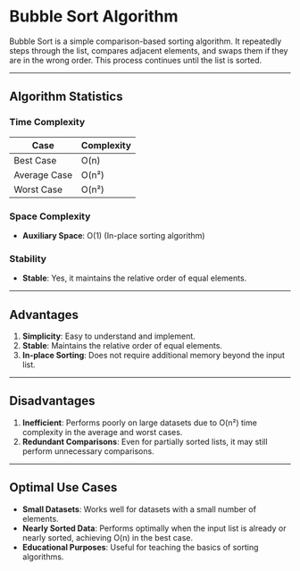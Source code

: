 # Bubble Sort Algorithm

Bubble Sort is a simple comparison-based sorting algorithm. It repeatedly steps through the list, compares adjacent elements, and swaps them if they are in the wrong order. This process continues until the list is sorted.

---

## **Algorithm Statistics**

### **Time Complexity**
| Case          | Complexity |
|---------------|------------|
| Best Case     | O(n)       |
| Average Case  | O(n²)      |
| Worst Case    | O(n²)      |

### **Space Complexity**
- **Auxiliary Space**: O(1) (In-place sorting algorithm)

### **Stability**
- **Stable**: Yes, it maintains the relative order of equal elements.

---

## **Advantages**
1. **Simplicity**: Easy to understand and implement.
2. **Stable**: Maintains the relative order of equal elements.
3. **In-place Sorting**: Does not require additional memory beyond the input list.

---

## **Disadvantages**
1. **Inefficient**: Performs poorly on large datasets due to O(n²) time complexity in the average and worst cases.
2. **Redundant Comparisons**: Even for partially sorted lists, it may still perform unnecessary comparisons.

---

## **Optimal Use Cases**
- **Small Datasets**: Works well for datasets with a small number of elements.
- **Nearly Sorted Data**: Performs optimally when the input list is already or nearly sorted, achieving O(n) in the best case.
- **Educational Purposes**: Useful for teaching the basics of sorting algorithms.
